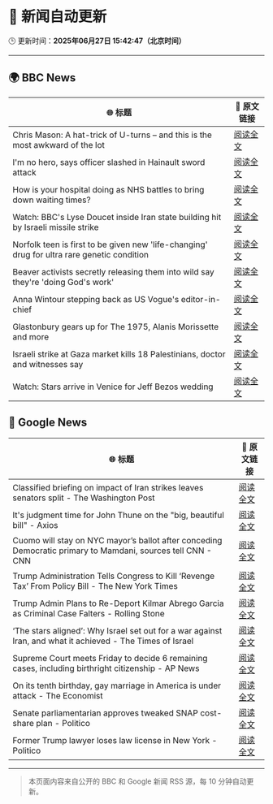 # 🧠 新闻自动更新

🕒 更新时间：**2025年06月27日 15:42:47（北京时间）**

---

## 🌍 BBC News

| 🌐 标题 | 🔗 原文链接 |
|--------|-------------|
| Chris Mason: A hat-trick of U-turns – and this is the most awkward of the lot | [阅读全文](https://www.bbc.com/news/articles/cx240n632z3o) |
| I'm no hero, says officer slashed in Hainault sword attack | [阅读全文](https://www.bbc.com/news/articles/cvgwdyn4yqvo) |
| How is your hospital doing as NHS battles to bring down waiting times? | [阅读全文](https://www.bbc.com/news/articles/cedg8dz7996o) |
| Watch: BBC's Lyse Doucet inside Iran state building hit by Israeli missile strike | [阅读全文](https://www.bbc.com/news/videos/cgmw8g782pro) |
| Norfolk teen is first to be given new 'life-changing' drug for ultra rare genetic condition | [阅读全文](https://www.bbc.com/news/articles/c07dzrx02e0o) |
| Beaver activists secretly releasing them into wild say they're 'doing God's work' | [阅读全文](https://www.bbc.com/news/articles/clygl4dv4rno) |
| Anna Wintour stepping back as US Vogue's editor-in-chief | [阅读全文](https://www.bbc.com/news/articles/cx2nerz0nn9o) |
| Glastonbury gears up for The 1975, Alanis Morissette and more | [阅读全文](https://www.bbc.com/news/articles/cvg1ey6vl17o) |
| Israeli strike at Gaza market kills 18 Palestinians, doctor and witnesses say | [阅读全文](https://www.bbc.com/news/articles/cly8dlzx918o) |
| Watch: Stars arrive in Venice for Jeff Bezos wedding | [阅读全文](https://www.bbc.com/news/videos/c4g8rlpw2xqo) |

## 📰 Google News

| 🌐 标题 | 🔗 原文链接 |
|--------|-------------|
| Classified briefing on impact of Iran strikes leaves senators split - The Washington Post | [阅读全文](https://news.google.com/rss/articles/CBMihgFBVV95cUxQNG8zaEFHaHk3RnJkV3YwUnhteUtsUC1yMmZWRF95MkJ6RlZ1SmVrYWZrRFc1emNqSEpSNkxYVzFLMWlMbXIzNU5DcExGeXhBWmlqSFlKQXRIR3RXOHV5eWZpRzROa0VaQ3JZWHJfSFVfLUJHcEIyVW92UnIwWUtYdjVBLVRqdw?oc=5) |
| It's judgment time for John Thune on the "big, beautiful bill" - Axios | [阅读全文](https://news.google.com/rss/articles/CBMiggFBVV95cUxNc20zUGRuWm55M3JfNzNwNjVkd2xsanFsLTdxN0tfQmFDay1wVE9JTFZKOWhfdVlkZ1dQdkVvNlgybjhQMk5hc1FjOGIwcnJGbjZYNXJaZUNscVJGbUlycjlDT0k4Xy15RUtTN2V2cHVZTVNlS21pZ3NPd1dYRGtDelRR?oc=5) |
| Cuomo will stay on NYC mayor’s ballot after conceding Democratic primary to Mamdani, sources tell CNN - CNN | [阅读全文](https://news.google.com/rss/articles/CBMigAFBVV95cUxQZnZucmJjeHp5TmNwRk1ablA2Q0M4T1A4dTI3NTZoSm11WHd1Q3I5dDhVWmp3bFZZaHNxSS1nTmEtV1ppT3ZscU1rQWktVWcxZC1yZ0s5VHNFUElIYWFLWDNXWmRqdm1BVV9jNkdHR25DZTZ6WFRnNU1URVZDQjdZbdIBhgFBVV95cUxOS29Za214WUtFQ3l6MXdnb1pyX0lIMlotSFNNUWlxZlc3MG1RN3hfMmZDLXM2X3ViLXBmVWZYSFpDTUVVNHIweFl4ZkpRb013Qm9WNTZscFdMOG5xUEhBM0FaT0JlTjE2SGlOZUFCVVhHTnEwWjktTWhoTFp6WXF1elUtRk9xQQ?oc=5) |
| Trump Administration Tells Congress to Kill ‘Revenge Tax’ From Policy Bill - The New York Times | [阅读全文](https://news.google.com/rss/articles/CBMimwFBVV95cUxQQUM5cEZnSkhQaVoySHVubmdJWXNRa2VCdTdHUlBQRGxvT1BCR3dGNGVCaG8wLVZGWER2anljOTVuc3poUlJoNEE5U1VaSGxxNmdoeFFCU2NWR0NFejNEV1lvaGNjbU1yWjB2SnM5OHJpc3NyY2FteV9vTV9CemNtQUFvQ0xob25vS05pVDNmN2pUWG8tNmNONTlfaw?oc=5) |
| Trump Admin Plans to Re-Deport Kilmar Abrego Garcia as Criminal Case Falters - Rolling Stone | [阅读全文](https://news.google.com/rss/articles/CBMirwFBVV95cUxPYU9BdFFIc1pZOF9qazJiZ0pZbDRiMk5ZS0M0Q2JUUGxaQVVEaFFuWnFHamtiLVlTVjQxSkJmRTg3bFJCamVWb2lsOXc1SXRYM1dOVVlQakNkVHBiWVJBN0ZoUDgwc0Z4Qnl1X1pwTEZWU1FROFN5RldxYmFqWll0X1JCUF9MMzNTNWZYajA5VTczRURleWJpWmlmWndYTHRaZUxVRnFBejNPc0ltVm9r?oc=5) |
| ‘The stars aligned’: Why Israel set out for a war against Iran, and what it achieved - The Times of Israel | [阅读全文](https://news.google.com/rss/articles/CBMisAFBVV95cUxNNDI4VXhZbEpxbUhwX3EwMTBVY1o0S0ZCOEMzczFpajFlc01SMGJOeWtfcHBEZW9qUTR1R2JRbGhxRlE2ZTBmakY1NG80OUVabU5hRktkMExqSURYN0VQdWpqNE8tUGVpR3JELW5RN1FVeVpqOGViVWFUMWdXb0JRaGQ3N0dBd0JsUVIyUDFCazRObTlUYWNFbm1zc3Ztdms2dE1Xb0YxU1dmV0ZLT0lvLQ?oc=5) |
| Supreme Court meets Friday to decide 6 remaining cases, including birthright citizenship - AP News | [阅读全文](https://news.google.com/rss/articles/CBMipAFBVV95cUxOWFVHVm5wSmI0YnJEdGhJYm1ZUG5vTVFuN0lKczFDVzJQX1VFR20wUlljWmJxY1BrRlduSGozVWt3aTczU0hycng1Unc1WU9sYUp4LWgydENfaDY3bUU1Y3ktb1J4aHhoMjBENW5mY3NCcVA0UHZGd2FabklIcHdNMkZfSUN3azhKdG01QkhBU3hGQnRjWGNra0l6eEpxUDBramtqbQ?oc=5) |
| On its tenth birthday, gay marriage in America is under attack - The Economist | [阅读全文](https://news.google.com/rss/articles/CBMisgFBVV95cUxPWmFfa2ptakxTdVB5cUJWeVhvMDlkYVNXQkxiWWFOQnVZMlBGZ1B2bW1SRWU0OTNyQ1Uzc0w2SFNtNXk1cFo2Z2I4Nl92RUJINnI1SWdwMWU1UEpBaWkzUFRncjFsU1Q4M25jemFmU0EwaHo3cmpveWxUWVI5VkVlMENVb21mQVJFbzFZN1N0aEJYa3VQczYyM25xb19LYmYwYnZuNl9xSXF2Vk5ZZkNnMzhB?oc=5) |
| Senate parliamentarian approves tweaked SNAP cost-share plan - Politico | [阅读全文](https://news.google.com/rss/articles/CBMizwFBVV95cUxOZkpobFBMQVNudW5yekEzcXBJMjBLRzVCVDZHdXJlNEpQME8zalhfd25aQjZCM0l1X1RoU2x2eEZEblZSSlYyRnFndEVsOEVSd1h5b1l4ckRZb0RUcnlOV2xsOGNHTGRqdE9lWU05TnZMQzNQaFZrTkpIYnZEYXlWVGZVRzVNb1BSZllwOGJ0ckhoWjhGczJTT251RTFqRlZmLTE4U1ZnTmRTSzV1MEp6N3V0VG5TZXlsQWltSDBwWC1DVVUxNV83QmNRcjhKdTg?oc=5) |
| Former Trump lawyer loses law license in New York - Politico | [阅读全文](https://news.google.com/rss/articles/CBMioAFBVV95cUxNR0tjMEJPWjVXeFBvNzVFblhmSlBldjhfd09GcThSbzduNWdJdFZaOE9INTBsVkdrdEpneVltTy1ic0hON0hLOWEwWTBSbXJXSVc4N0c0ZFA4eUoyWDYxOXlkU3FVQkl3YnZSWnJXeUd4X2NLWjlMWlRKbkQyZEY0SWxqTWI4OFB6Vkg5V1VLZm5VNFEwa2dwVldxTl84bUho?oc=5) |

---
> 本页面内容来自公开的 BBC 和 Google 新闻 RSS 源，每 10 分钟自动更新。